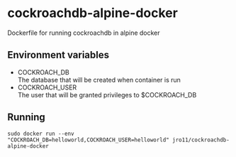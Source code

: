 # cockroachdb-alpine-docker
Dockerfile for running cockroachdb in alpine docker

## Environment variables
  - COCKROACH_DB  
    The database that will be created when container is run
  - COCKROACH_USER  
    The user that will be granted privileges to $COCKROACH_DB
## Running
```
sudo docker run --env "COCKROACH_DB=helloworld,COCKROACH_USER=helloworld" jro11/cockroachdb-alpine-docker
```

